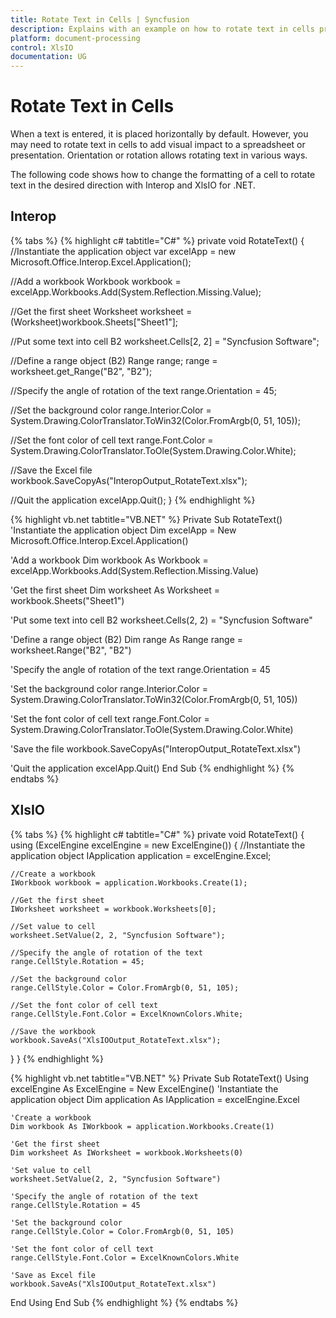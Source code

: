 ```yaml
---
title: Rotate Text in Cells | Syncfusion
description: Explains with an example on how to rotate text in cells programmatically, to add visual impact to a spreadsheet or a presentation using Interop and XlsIO.
platform: document-processing
control: XlsIO
documentation: UG
---
```


# Rotate Text in Cells

When a text is entered, it is placed horizontally by default. However, you may need to rotate text in cells to add visual impact to a spreadsheet or presentation. Orientation or rotation allows rotating text in various ways.

The following code shows how to change the formatting of a cell to rotate text in the desired direction with Interop and XlsIO for .NET.

## Interop

{% tabs %}
{% highlight c# tabtitle="C#" %}
private void RotateText()
{
  //Instantiate the application object
  var excelApp = new Microsoft.Office.Interop.Excel.Application();

  //Add a workbook
  Workbook workbook = excelApp.Workbooks.Add(System.Reflection.Missing.Value);

  //Get the first sheet
  Worksheet worksheet = (Worksheet)workbook.Sheets["Sheet1"];

  //Put some text into cell B2
  worksheet.Cells[2, 2] = "Syncfusion Software";

  //Define a range object (B2)
  Range range;
  range = worksheet.get_Range("B2", "B2");

  //Specify the angle of rotation of the text
  range.Orientation = 45;

  //Set the background color
  range.Interior.Color = System.Drawing.ColorTranslator.ToWin32(Color.FromArgb(0, 51, 105));

  //Set the font color of cell text
  range.Font.Color = System.Drawing.ColorTranslator.ToOle(System.Drawing.Color.White);

  //Save the Excel file
  workbook.SaveCopyAs("InteropOutput_RotateText.xlsx");

  //Quit the application
  excelApp.Quit();
}
{% endhighlight %}

{% highlight vb.net tabtitle="VB.NET" %}
Private Sub RotateText()
  'Instantiate the application object
  Dim excelApp = New Microsoft.Office.Interop.Excel.Application()

  'Add a workbook
  Dim workbook As Workbook = excelApp.Workbooks.Add(System.Reflection.Missing.Value)

  'Get the first sheet
  Dim worksheet As Worksheet = workbook.Sheets("Sheet1")

  'Put some text into cell B2
  worksheet.Cells(2, 2) = "Syncfusion Software"

  'Define a range object (B2)
  Dim range As Range
  range = worksheet.Range("B2", "B2")

  'Specify the angle of rotation of the text
  range.Orientation = 45

  'Set the background color
  range.Interior.Color = System.Drawing.ColorTranslator.ToWin32(Color.FromArgb(0, 51, 105))

  'Set the font color of cell text
  range.Font.Color = System.Drawing.ColorTranslator.ToOle(System.Drawing.Color.White)

  'Save the file
  workbook.SaveCopyAs("InteropOutput_RotateText.xlsx")

  'Quit the application
  excelApp.Quit()
End Sub
{% endhighlight %}
{% endtabs %}

## XlsIO

{% tabs %}
{% highlight c# tabtitle="C#" %}
private void RotateText()
{
  using (ExcelEngine excelEngine = new ExcelEngine())
  {
    //Instantiate the application object
    IApplication application = excelEngine.Excel;

    //Create a workbook
    IWorkbook workbook = application.Workbooks.Create(1);

    //Get the first sheet
    IWorksheet worksheet = workbook.Worksheets[0];

    //Set value to cell
    worksheet.SetValue(2, 2, "Syncfusion Software");

    //Specify the angle of rotation of the text
    range.CellStyle.Rotation = 45;

    //Set the background color
    range.CellStyle.Color = Color.FromArgb(0, 51, 105);

    //Set the font color of cell text
    range.CellStyle.Font.Color = ExcelKnownColors.White;

    //Save the workbook
    workbook.SaveAs("XlsIOOutput_RotateText.xlsx");
  }
}
{% endhighlight %}

{% highlight vb.net tabtitle="VB.NET" %}
Private Sub RotateText()
  Using excelEngine As ExcelEngine = New ExcelEngine()
    'Instantiate the application object
    Dim application As IApplication = excelEngine.Excel

    'Create a workbook
    Dim workbook As IWorkbook = application.Workbooks.Create(1)

    'Get the first sheet
    Dim worksheet As IWorksheet = workbook.Worksheets(0)

    'Set value to cell
    worksheet.SetValue(2, 2, "Syncfusion Software")

    'Specify the angle of rotation of the text
    range.CellStyle.Rotation = 45

    'Set the background color
    range.CellStyle.Color = Color.FromArgb(0, 51, 105)

    'Set the font color of cell text
    range.CellStyle.Font.Color = ExcelKnownColors.White

    'Save as Excel file
    workbook.SaveAs("XlsIOOutput_RotateText.xlsx")
  End Using
End Sub
{% endhighlight %}
{% endtabs %}
